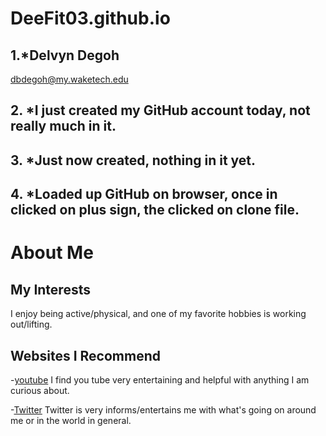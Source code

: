 # DeeFit03.github.io

## 1.*Delvyn Degoh
dbdegoh@my.waketech.edu

## 2. *I just created my GitHub account today, not really much in it.

## 3. *Just now created, nothing in it yet.

## 4. *Loaded up GitHub on browser, once in clicked on plus sign, the clicked on clone file.


# About Me
## My Interests
I enjoy being active/physical, and one of my favorite hobbies is working out/lifting.
## Websites I Recommend
-[youtube](https://www.youtube.com/) I find you tube very entertaining and helpful with anything I am curious about.

-[Twitter](https://x.com/) Twitter is very informs/entertains me with what's going on around me or in the world in general.


